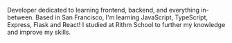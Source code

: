 Developer dedicated to learning frontend, backend, and everything in-between. 
Based in San Francisco, I'm learning JavaScript, TypeScript, Express, Flask and React! 
I studied at Rithm School to further my knowledge and improve my skills.


<!--
**yceline-yu/yceline-yu** is a ✨ _special_ ✨ repository because its `README.md` (this file) appears on your GitHub profile.

Here are some ideas to get you started:

- 🔭 I’m currently working on ...
- 🌱 I’m currently learning ...
- 👯 I’m looking to collaborate on ...
- 🤔 I’m looking for help with ...
- 💬 Ask me about ...
- 📫 How to reach me: ...
- 😄 Pronouns: ...
- ⚡ Fun fact: ...
-->
